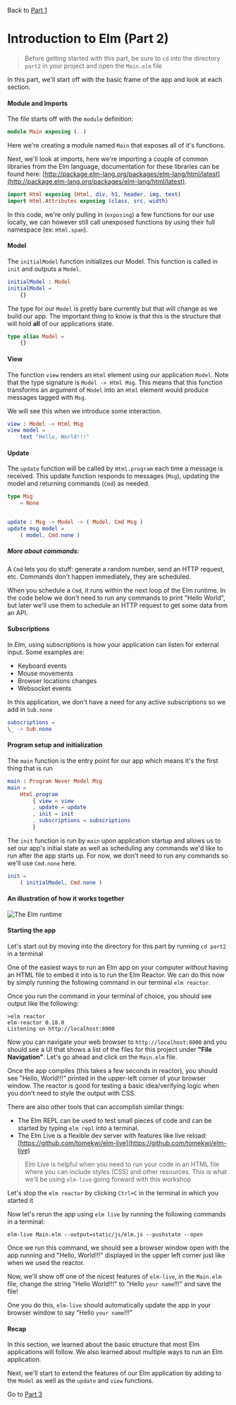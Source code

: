 
Back to [Part 1](../part1/README.md)

# Introduction to Elm (Part 2)

>Before getting started with this part, be sure to `cd` into the directory `part2` in your project and open the `Main.elm` file

In this part, we'll start off with the basic frame of the app and look at each section.

#### Module and Imports

The file starts off with the `module` definition:

```elm
module Main exposing (..)
```

Here we're creating a module named `Main` that exposes all of it's functions.

Next, we'll look at imports, here we're importing a couple of common libraries from the Elm language, 
documentation for these libraries can be found here: [http://package.elm-lang.org/packages/elm-lang/html/latest](http://package.elm-lang.org/packages/elm-lang/html/latest).

```elm
import Html exposing (Html, div, h1, header, img, text)
import Html.Attributes exposing (class, src, width)
```

In this code, we're only pulling in (`exposing`) a few functions for our use locally, we can however still call unexposed
functions by using their full namespace (ex: `Html.span`).

#### Model

The `initialModel` function initializes our Model. This function is called in `init` and outputs a `Model`.

```elm
initialModel : Model
initialModel =
    {}
```

The type for our `Model` is pretty bare currently but that will change as we build our app. The important thing to know
is that this is the structure that will hold __all__ of our applications state.

```elm
type alias Model =
    {}
```


#### View

The function `view` renders an `Html` element using our application `Model`.
Note that the type signature is `Model -> Html Msg`. This means that this function transforms an argument
of `Model` into an `Html` element would produce messages tagged with `Msg`.

We will see this when we introduce some interaction.

```elm
view : Model -> Html Msg
view model =
    text "Hello, World!!!"
```


#### Update
The `update` function will be called by `Html.program` each time a message is received.
This update function responds to messages (`Msg`), updating the model and returning commands (`Cmd`) as needed.

```elm
type Msg
    = None


update : Msg -> Model -> ( Model, Cmd Msg )
update msg model =
    ( model, Cmd.none )
```

##### More about commands:
A `Cmd` lets you do stuff: generate a random number, send an HTTP request, etc. Commands don't happen immediately, 
they are scheduled. 

When you schedule a `Cmd`, it runs within the next loop of the Elm runtime. In the code below
we don't need to run any commands to print "Hello World", but later we'll use them to schedule an HTTP request to get
some data from an API.


#### Subscriptions
In Elm, using subscriptions is how your application can listen for external input. Some examples are:
- Keyboard events
- Mouse movements
- Browser locations changes
- Websocket events

In this application, we don't have a need for any active subscriptions so we add in `Sub.none`

```elm
subscriptions =
\_ -> Sub.none
```


#### Program setup and initialization

The `main` function is the entry point for our app which means it's the first thing that is run

```elm
main : Program Never Model Msg
main =
    Html.program
        { view = view
        , update = update
        , init = init
        , subscriptions = subscriptions
        }
```

The `init` function is run by `main` upon application startup and allows us to set
our app's initial state as well as scheduling any commands we'd like to run after the app starts
up. For now, we don't need to run any commands so we'll use `Cmd.none` here.

```elm
init =
    ( initialModel, Cmd.none )
```

#### An illustration of how it works together

![The Elm runtime](https://guide.elm-lang.org/architecture/effects/program.svg)

#### Starting the app

Let's start out by moving into the directory for this part by running `cd part2` in a terminal

One of the easiest ways to run an Elm app on your computer _without_ having an HTML file to embed it into
is to run the Elm Reactor. We can do this now by simply running the following command in our terminal `elm reactor`.

Once you run the command in your terminal of choice, you should see output like the following:

```
>elm reactor
elm-reactor 0.18.0
Listening on http://localhost:8000
```

Now you can navigate your web browser to `http://localhost:8000` and you should see a UI that shows a list of the files for 
this project under __"File Navigation"__. Let's go ahead and click on the `Main.elm` file.

Once the app compiles (this takes a few seconds in reactor), you should see "Hello, World!!!" printed in the upper-left
corner of your browser window. The reactor is good for testing a basic idea/verifying logic when you don't need to
style the output with CSS.

There are also other tools that can accomplish similar things:

- The Elm REPL can be used to test small pieces of code and can be started by typing `elm repl` into a terminal.
- The Elm Live is a flexible dev server with features like live reload: [https://github.com/tomekwi/elm-live](https://github.com/tomekwi/elm-live)


>Elm Live is helpful when you need to run your code in an HTML file where you can include styles (CSS) and other resources.
>This is what we'll be using `elm-live` going forward with this workshop

Let's stop the `elm reactor` by clicking `Ctrl+C` in the terminal in which you started it

Now let's rerun the app using `elm live` by running the following commands in a terminal:

`elm-live Main.elm --output=static/js/elm.js --pushstate --open`

Once we run this command, we should see a browser window open with the app running and "Hello, World!!!" displayed in
the upper left corner just like when we used the reactor. 

Now, we'll show off one of the nicest features of `elm-live`, in the `Main.elm` file, change the string "Hello World!!!"
to "Hello `your name`!!!" and save the file!

One you do this, `elm-live` should automatically update the app in your browser window to say "Hello `your name`!!!"

#### Recap

In this section, we learned about the basic structure that most Elm applications will follow. We also learned about multiple
ways to run an Elm application.

Next, we'll start to extend the features of our Elm application by adding to the `Model` as well as the `update` and `view`
functions.

Go to [Part 3](../part3/README.md)